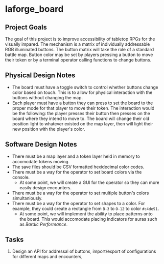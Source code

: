 # laforge_board

## Project Goals
The goal of this project is to improve accessibility of tabletop RPGs for the visually impared. The mechanism is a matrix of individually addressable RGB illuminated buttons. The button matrix will take the role of a standard battle map. Button color may be set by players pressing a button to move their token or by a terminal operator calling functions to change buttons. 

## Physical Design Notes
* The board must have a toggle switch to control whether buttons change color based on touch. This is to allow for physical interaction with the buttons without changing the map.
* Each player must have a button they can press to set the board to the proper mode for that player to move their token. The interaction would be the following: the player presses their button then presses on the board where they intend to move to. The board will change their old position light to whatever existed on the map layer, then will light their new position with the player's color.

## Software Design Notes
* There must be a map layer and a token layer held in memory to accomodate tokens moving.
* The save files should be CSV formatted hexidecimal color codes.
* There must be a way for the operator to set board colors via the console.
  * At some point, we will create a GUI for the operator so they can more easily design encounters.
* There must be a way for the operator to set multiple button's colors simultaniously.
* There must be a way for the operator to set shapes to a color. For example, they could create a rectangle from `B-3` to `O-12` to color `#c4de91`.
  * At some point, we will implement the ability to place patterns onto the board. This would accomodate placing indicators for auras such as *Bardic Performance*.

## Tasks
1. Design an API for addressal of buttons, import/export of configurations for different maps and encounters, 
